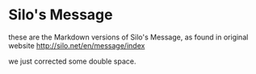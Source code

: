 Silo's Message
==========

these are the Markdown versions of Silo's Message, as found in original website http://silo.net/en/message/index

we just corrected some double space.
